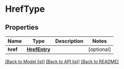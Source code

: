 # HrefType

## Properties
Name | Type | Description | Notes
------------ | ------------- | ------------- | -------------
**href** | [**HrefEntry**](HrefEntry.md) |  | [optional] 

[[Back to Model list]](../README.md#documentation-for-models) [[Back to API list]](../README.md#documentation-for-api-endpoints) [[Back to README]](../README.md)

